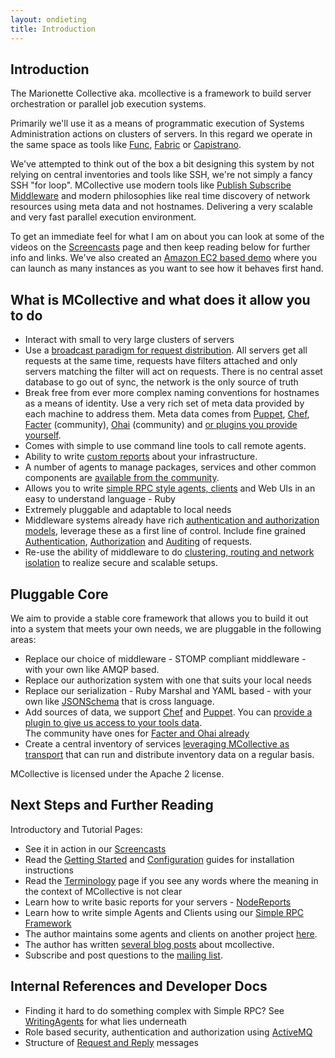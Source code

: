 ```yaml
---
layout: ondieting
title: Introduction
---
```


Introduction
------------
The Marionette Collective aka. mcollective is a framework to build server 
orchestration or parallel job execution systems.

Primarily we'll use it as a means of programmatic execution of Systems Administration 
actions on clusters of servers.  In this regard we operate in the same space as tools 
like [Func](https://fedorahosted.org/func/), [Fabric](http://fabfile.org/) or 
[Capistrano](http://www.capify.org).

We've attempted to think out of the box a bit designing this system by not relying on 
central inventories and tools like SSH, we're not simply a fancy SSH "for loop".  MCollective use modern tools like 
[Publish Subscribe Middleware](http://en.wikipedia.org/wiki/Publish/subscribe) 
and modern philosophies like real time discovery of network resources using meta data 
and not hostnames.  Delivering a very scalable and very fast parallel execution environment.

To get an immediate feel for what I am on about you can look at some of the videos on the 
[Screencasts](/screencasts.html) page and then keep reading 
below for further info and links.  We've also created an [Amazon EC2 based demo](/ec2demo.html) 
where you can launch as many instances as you want to see how it behaves first hand.

What is MCollective and what does it allow you to do
----------------------------------------------------

 * Interact with small to very large clusters of servers
 * Use a [broadcast paradigm for request distribution](http://code.google.com/p/mcollective/wiki/MessageFlow). 
   All servers get all requests at the same time, requests have filters attached and only servers 
   matching the filter will act on requests.  There is no central asset database to go out of sync, 
   the network is the only source of truth
 * Break free from ever more complex naming conventions for hostnames as a means of identity.  Use a very 
   rich set of meta data provided by each machine to address them.  Meta data comes from 
   [Puppet](http://code.google.com/p/mcollective/wiki/UsingWithPuppet), 
   [Chef](http://code.google.com/p/mcollective/wiki/UsingWithChef), 
   [Facter]([http://code.google.com/p/mcollective-plugins/wiki/FactsRLFacter) (community), 
   [Ohai](http://code.google.com/p/mcollective-plugins/wiki/FactsOpsCodeOhai) (community) and 
   [or plugins you provide yourself](http://code.google.com/p/mcollective/wiki/WritingFactsPlugins).   
 * Comes with simple to use command line tools to call remote agents.
 * Ability to write [custom reports](http://code.google.com/p/mcollective/wiki/NodeReports) about 
   your infrastructure.
 * A number of agents to manage packages, services and other common components are [available from 
   the community](http://code.google.com/p/mcollective-plugins/).
 * Allows you to write [simple RPC style agents, clients](http://code.google.com/p/mcollective/wiki/SimpleRPCIntroduction) 
   and Web UIs in an easy to understand language - Ruby
 * Extremely pluggable and adaptable to local needs
 * Middleware systems already have rich [authentication and authorization models](http://code.google.com/p/mcollective/wiki/SecurityWithActiveMQ), 
   leverage these as a first line of control.  Include fine grained 
   [Authentication](http://code.google.com/p/mcollective/wiki/SSLSecurityPlugin), 
   [Authorization](http://code.google.com/p/mcollective/wiki/SimpleRPCAuthorization) and 
   [Auditing](http://code.google.com/p/mcollective/wiki/SimpleRPCAuditing) of requests.
 * Re-use the ability of middleware to do [clustering, routing and network isolation](http://code.google.com/p/mcollective/wiki/ActiveMQClusters) 
   to realize secure and scalable setups.

Pluggable Core
--------------
We aim to provide a stable core framework that allows you to build it out into a system that meets 
your own needs, we are pluggable in the following areas:

 * Replace our choice of middleware - STOMP compliant middleware - with your own like AMQP based.
 * Replace our authorization system with one that suits your local needs
 * Replace our serialization - Ruby Marshal and YAML based - with your own like 
   [JSONSchema](http://json-schema.org/) that is cross language.
 * Add sources of data, we support [Chef](http://code.google.com/p/mcollective/wiki/UsingWithChef) 
   and [Puppet](http://code.google.com/p/mcollective/wiki/UsingWithPuppet).   You can 
   [provide a plugin to give us access to your tools data](http://code.google.com/p/mcollective/wiki/WritingFactsPlugins).  
   The community have ones for [Facter and Ohai already](http://code.google.com/p/mcollective-plugins/)
 * Create a central inventory of services [leveraging MCollective as transport](http://code.google.com/p/mcollective/wiki/Registration) 
   that can run and distribute inventory data on a regular basis.

MCollective is licensed under the Apache 2 license.

Next Steps and Further Reading
------------------------------

Introductory and Tutorial Pages:
 * See it in action in our [Screencasts](/screencasts.html)
 * Read the [Getting Started](http://code.google.com/p/mcollective/wiki/GettingStarted) and 
   [Configuration](http://code.google.com/p/mcollective/wiki/ConfigurationReference) guides 
   for installation instructions
 * Read the [Terminology](/terminology.html) page if you 
   see any words where the meaning in the context of MCollective is not clear
 * Learn how to write basic reports for your servers - [NodeReports](http://code.google.com/p/mcollective/wiki/NodeReports)
 * Learn how to write simple Agents and Clients using our [Simple RPC Framework](http://code.google.com/p/mcollective/wiki/SimpleRPCIntroduction)
 * The author maintains some agents and clients on another project [here](http://code.google.com/p/mcollective-plugins/).
 * The author has written [several blog posts](http://www.devco.net/archives/tag/mcollective) about mcollective.
 * Subscribe and post questions to the [mailing list](http://groups.google.com/group/mcollective-users).
 
Internal References and Developer Docs
--------------------------------------
 * Finding it hard to do something complex with Simple RPC? See [WritingAgents](http://code.google.com/p/mcollective/wiki/WritingAgents) 
   for what lies underneath
 * Role based security, authentication and authorization using [ActiveMQ](http://code.google.com/p/mcollective/wiki/SecurityWithActiveMQ)
 * Structure of [Request and Reply](http://code.google.com/p/mcollective/wiki/MessageFormat) messages
